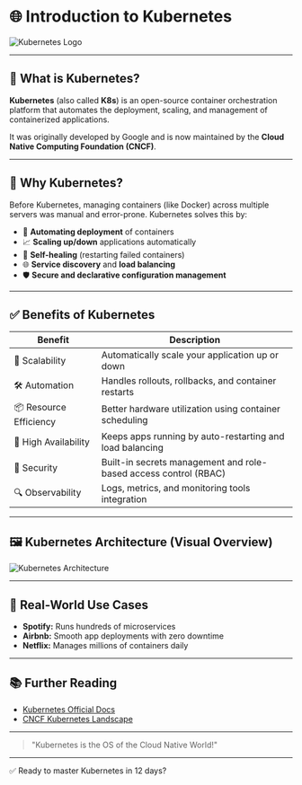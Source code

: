 # 🌐 Introduction to Kubernetes

![Kubernetes Logo](https://upload.wikimedia.org/wikipedia/commons/3/39/Kubernetes_logo_without_workmark.svg)

---

## 📌 What is Kubernetes?

**Kubernetes** (also called **K8s**) is an open-source container orchestration platform that automates the deployment, scaling, and management of containerized applications.

It was originally developed by Google and is now maintained by the **Cloud Native Computing Foundation (CNCF)**.

---

## 🤔 Why Kubernetes?

Before Kubernetes, managing containers (like Docker) across multiple servers was manual and error-prone. Kubernetes solves this by:

* 🧠 **Automating deployment** of containers
* 📈 **Scaling up/down** applications automatically
* 🧪 **Self-healing** (restarting failed containers)
* 🌐 **Service discovery** and **load balancing**
* 🛡️ **Secure and declarative configuration management**

---

## ✅ Benefits of Kubernetes

| Benefit                | Description                                                      |
| ---------------------- | ---------------------------------------------------------------- |
| 🚀 Scalability         | Automatically scale your application up or down                  |
| 🛠️ Automation         | Handles rollouts, rollbacks, and container restarts              |
| 📦 Resource Efficiency | Better hardware utilization using container scheduling           |
| 🔁 High Availability   | Keeps apps running by auto-restarting and load balancing         |
| 🔐 Security            | Built-in secrets management and role-based access control (RBAC) |
| 🔍 Observability       | Logs, metrics, and monitoring tools integration                  |

---

## 🖼️ Kubernetes Architecture (Visual Overview)

![Kubernetes Architecture](https://d33wubrfki0l68.cloudfront.net/52f3a1e571d946a4c382d7cfa282e0cfb7584a0f/3ef1c/images/docs/components-of-kubernetes.svg)

---

## 🌟 Real-World Use Cases

* **Spotify:** Runs hundreds of microservices
* **Airbnb:** Smooth app deployments with zero downtime
* **Netflix:** Manages millions of containers daily

---

## 📚 Further Reading

* [Kubernetes Official Docs](https://kubernetes.io/docs/home/)
* [CNCF Kubernetes Landscape](https://landscape.cncf.io/)

---

> "Kubernetes is the OS of the Cloud Native World!"

---

✅ Ready to master Kubernetes in 12 days? 

